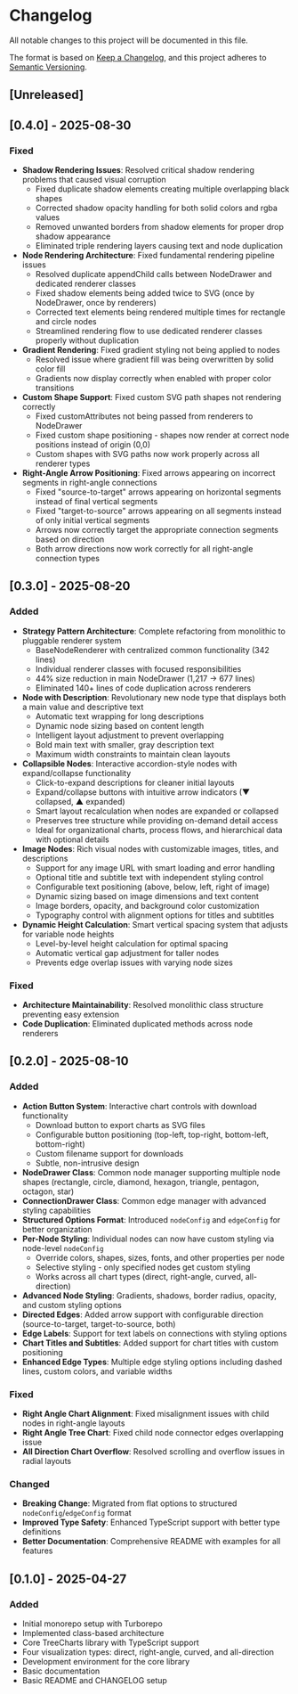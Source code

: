 # Changelog

All notable changes to this project will be documented in this file.

The format is based on [Keep a Changelog](https://keepachangelog.com/en/1.0.0/),
and this project adheres to [Semantic Versioning](https://semver.org/spec/v2.0.0.html).

## [Unreleased]

## [0.4.0] - 2025-08-30

### Fixed

- **Shadow Rendering Issues**: Resolved critical shadow rendering problems that caused visual corruption
  - Fixed duplicate shadow elements creating multiple overlapping black shapes
  - Corrected shadow opacity handling for both solid colors and rgba values
  - Removed unwanted borders from shadow elements for proper drop shadow appearance
  - Eliminated triple rendering layers causing text and node duplication
- **Node Rendering Architecture**: Fixed fundamental rendering pipeline issues
  - Resolved duplicate appendChild calls between NodeDrawer and dedicated renderer classes
  - Fixed shadow elements being added twice to SVG (once by NodeDrawer, once by renderers)
  - Corrected text elements being rendered multiple times for rectangle and circle nodes
  - Streamlined rendering flow to use dedicated renderer classes properly without duplication
- **Gradient Rendering**: Fixed gradient styling not being applied to nodes
  - Resolved issue where gradient fill was being overwritten by solid color fill
  - Gradients now display correctly when enabled with proper color transitions
- **Custom Shape Support**: Fixed custom SVG path shapes not rendering correctly
  - Fixed customAttributes not being passed from renderers to NodeDrawer
  - Fixed custom shape positioning - shapes now render at correct node positions instead of origin (0,0)
  - Custom shapes with SVG paths now work properly across all renderer types
- **Right-Angle Arrow Positioning**: Fixed arrows appearing on incorrect segments in right-angle connections
  - Fixed "source-to-target" arrows appearing on horizontal segments instead of final vertical segments
  - Fixed "target-to-source" arrows appearing on all segments instead of only initial vertical segments
  - Arrows now correctly target the appropriate connection segments based on direction
  - Both arrow directions now work correctly for all right-angle connection types

## [0.3.0] - 2025-08-20

### Added

- **Strategy Pattern Architecture**: Complete refactoring from monolithic to pluggable renderer system
  - BaseNodeRenderer with centralized common functionality (342 lines)
  - Individual renderer classes with focused responsibilities
  - 44% size reduction in main NodeDrawer (1,217 → 677 lines)
  - Eliminated 140+ lines of code duplication across renderers
- **Node with Description**: Revolutionary new node type that displays both a main value and descriptive text
  - Automatic text wrapping for long descriptions
  - Dynamic node sizing based on content length
  - Intelligent layout adjustment to prevent overlapping
  - Bold main text with smaller, gray description text
  - Maximum width constraints to maintain clean layouts
- **Collapsible Nodes**: Interactive accordion-style nodes with expand/collapse functionality
  - Click-to-expand descriptions for cleaner initial layouts
  - Expand/collapse buttons with intuitive arrow indicators (▼ collapsed, ▲ expanded)
  - Smart layout recalculation when nodes are expanded or collapsed
  - Preserves tree structure while providing on-demand detail access
  - Ideal for organizational charts, process flows, and hierarchical data with optional details
- **Image Nodes**: Rich visual nodes with customizable images, titles, and descriptions
  - Support for any image URL with smart loading and error handling
  - Optional title and subtitle text with independent styling control
  - Configurable text positioning (above, below, left, right of image)
  - Dynamic sizing based on image dimensions and text content
  - Image borders, opacity, and background color customization
  - Typography control with alignment options for titles and subtitles
- **Dynamic Height Calculation**: Smart vertical spacing system that adjusts for variable node heights
  - Level-by-level height calculation for optimal spacing
  - Automatic vertical gap adjustment for taller nodes
  - Prevents edge overlap issues with varying node sizes

### Fixed

- **Architecture Maintainability**: Resolved monolithic class structure preventing easy extension
- **Code Duplication**: Eliminated duplicated methods across node renderers

## [0.2.0] - 2025-08-10

### Added

- **Action Button System**: Interactive chart controls with download functionality
  - Download button to export charts as SVG files
  - Configurable button positioning (top-left, top-right, bottom-left, bottom-right)
  - Custom filename support for downloads
  - Subtle, non-intrusive design
- **NodeDrawer Class**: Common node manager supporting multiple node shapes (rectangle, circle, diamond, hexagon, triangle, pentagon, octagon, star)
- **ConnectionDrawer Class**: Common edge manager with advanced styling capabilities
- **Structured Options Format**: Introduced `nodeConfig` and `edgeConfig` for better organization
- **Per-Node Styling**: Individual nodes can now have custom styling via node-level `nodeConfig`
  - Override colors, shapes, sizes, fonts, and other properties per node
  - Selective styling - only specified nodes get custom styling
  - Works across all chart types (direct, right-angle, curved, all-direction)
- **Advanced Node Styling**: Gradients, shadows, border radius, opacity, and custom styling options
- **Directed Edges**: Added arrow support with configurable direction (source-to-target, target-to-source, both)
- **Edge Labels**: Support for text labels on connections with styling options
- **Chart Titles and Subtitles**: Added support for chart titles with custom positioning
- **Enhanced Edge Types**: Multiple edge styling options including dashed lines, custom colors, and variable widths

### Fixed

- **Right Angle Chart Alignment**: Fixed misalignment issues with child nodes in right-angle layouts
- **Right Angle Tree Chart**: Fixed child node connector edges overlapping issue
- **All Direction Chart Overflow**: Resolved scrolling and overflow issues in radial layouts

### Changed

- **Breaking Change**: Migrated from flat options to structured `nodeConfig`/`edgeConfig` format
- **Improved Type Safety**: Enhanced TypeScript support with better type definitions
- **Better Documentation**: Comprehensive README with examples for all features

## [0.1.0] - 2025-04-27

### Added

- Initial monorepo setup with Turborepo
- Implemented class-based architecture
- Core TreeCharts library with TypeScript support
- Four visualization types: direct, right-angle, curved, and all-direction
- Development environment for the core library
- Basic documentation
- Basic README and CHANGELOG setup
